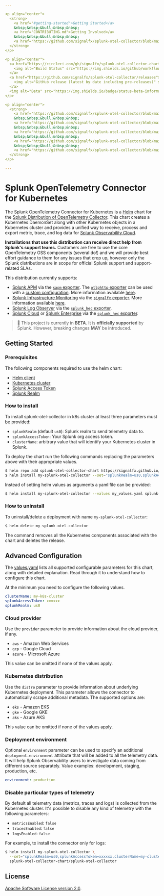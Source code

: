 ```yaml
---

<p align="center">
  <strong>
    <a href="#getting-started">Getting Started</a>
    &nbsp;&nbsp;&bull;&nbsp;&nbsp;
    <a href="CONTRIBUTING.md">Getting Involved</a>
    &nbsp;&nbsp;&bull;&nbsp;&nbsp;
    <a href="https://github.com/signalfx/splunk-otel-collector/blob/main/docs/signalfx-smart-agent-migration.md">Migrating from Smart Agent</a>
  </strong>
</p>

<p align="center">
  <a href="https://circleci.com/gh/signalfx/splunk-otel-collector-chart">
    <img alt="Build Status" src="https://img.shields.io/github/workflow/status/signalfx/splunk-otel-collector-chart/Lint%20and%20Test%20Charts?style=for-the-badge">
  </a>
  <a href="https://github.com/signalfx/splunk-otel-collector/releases">
    <img alt="GitHub release (latest by date including pre-releases)" src="https://img.shields.io/github/v/release/signalfx/splunk-otel-collector-chart?include_prereleases&style=for-the-badge">
  </a>
  <img alt="Beta" src="https://img.shields.io/badge/status-beta-informational?style=for-the-badge">
</p>

<p align="center">
  <strong>
    <a href="https://github.com/signalfx/splunk-otel-collector/blob/main/docs/components.md">Components</a>
    &nbsp;&nbsp;&bull;&nbsp;&nbsp;
    <a href="https://github.com/signalfx/splunk-otel-collector/blob/main/docs/monitoring.md">Monitoring</a>
    &nbsp;&nbsp;&bull;&nbsp;&nbsp;
    <a href="https://github.com/signalfx/splunk-otel-collector/blob/main/docs/security.md">Security</a>
    &nbsp;&nbsp;&bull;&nbsp;&nbsp;
    <a href="https://github.com/signalfx/splunk-otel-collector/blob/main/docs/sizing.md">Sizing</a>
    &nbsp;&nbsp;&bull;&nbsp;&nbsp;
    <a href="https://github.com/signalfx/splunk-otel-collector/blob/main/docs/troubleshooting.md">Troubleshooting</a>
  </strong>
</p>

---
```


# Splunk OpenTelemetry Connector for Kubernetes

The Splunk OpenTelemetry Connector for Kubernetes is a
[Helm](https://github.com/kubernetes/helm) chart for the [Splunk Distribution
of OpenTelemetry Collector](https://github.com/signalfx/splunk-otel-collector).
This chart creates a Kubernetes DaemonSet along with other Kubernetes objects
in a Kubernetes cluster and provides a unified way to receive, process and
export metric, trace, and log data for [Splunk Observability
Cloud](https://www.observability.splunk.com/).

**Installations that use this distribution can receive direct help from
Splunk's support teams.** Customers are free to use the core OpenTelemetry OSS
components (several do!) and we will provide best effort guidance to them for
any issues that crop up, however only the Splunk distributions are in scope for
official Splunk support and support-related SLAs.

This distribution currently supports:

- [Splunk APM](https://www.splunk.com/en_us/software/splunk-apm.html) via the
  [`sapm`
  exporter](https://github.com/open-telemetry/opentelemetry-collector-contrib/tree/master/exporter/sapmexporter).
  The [`otlphttp`
  exporter](https://github.com/open-telemetry/opentelemetry-collector/tree/main/exporter/otlphttpexporter)
  can be used with a [custom
  configuration](https://github.com/signalfx/splunk-otel-collector/blob/main/cmd/otelcol/config/collector/otlp_config_linux.yaml).
  More information available
  [here](https://docs.signalfx.com/en/latest/apm/apm-getting-started/apm-opentelemetry-collector.html).
- [Splunk Infrastructure
  Monitoring](https://www.splunk.com/en_us/software/infrastructure-monitoring.html)
  via the [`signalfx`
  exporter](https://github.com/open-telemetry/opentelemetry-collector-contrib/tree/master/exporter/signalfxexporter).
  More information available
  [here](https://docs.signalfx.com/en/latest/otel/imm-otel-collector.html).
- [Splunk Log Observer](https://www.splunk.com/en_us/form/splunk-log-observer.html) via
  the [`splunk_hec`
  exporter](https://github.com/open-telemetry/opentelemetry-collector-contrib/tree/master/exporter/splunkhecexporter).
- [Splunk Cloud](https://www.splunk.com/en_us/software/splunk-cloud.html) or
  [Splunk
  Enterprise](https://www.splunk.com/en_us/software/splunk-enterprise.html) via
  the [`splunk_hec`
  exporter](https://github.com/open-telemetry/opentelemetry-collector-contrib/tree/master/exporter/splunkhecexporter).

> :construction: This project is currently in **BETA**. It is **officially supported** by Splunk. However, breaking changes **MAY** be introduced.

## Getting Started

### Prerequisites

The following components required to use the helm chart:

- [Helm client](https://helm.sh/docs/intro/install/)
- [Kubernetes cluster](https://kubernetes.io/)
- [Splunk Access Token](https://docs.splunk.com/Observability/admin/authentication-tokens/org-tokens.html#admin-org-tokens)
- [Splunk Realm](https://dev.splunk.com/observability/docs/realms_in_endpoints/)

### How to install

To install splunk-otel-collector in k8s cluster at least three parameters must be provided:

- `splunkRealm` (default `us0`): Splunk realm to send telemetry data to.
- `splunkAccessToken`: Your Splunk org access token.
- `clusterName`: arbitrary value that will identify your Kubernetes cluster in Splunk.

To deploy the chart run the following commands replacing the parameters above
with their appropriate values.

```bash
$ helm repo add splunk-otel-collector-chart https://signalfx.github.io/splunk-otel-collector-chart
$ helm install my-splunk-otel-collector --set="splunkRealm=us0,splunkAccessToken=xxxxxx,clusterName=my-cluster" splunk-otel-collector-chart/splunk-otel-collector
```

Instead of setting helm values as arguments a yaml file can be provided:

```bash
$ helm install my-splunk-otel-collector --values my_values.yaml splunk-otel-collector-chart/splunk-otel-collector
```

### How to uninstall

To uninstall/delete a deployment with name `my-splunk-otel-collector`:

```bash
$ helm delete my-splunk-otel-collector
```

The command removes all the Kubernetes components associated with the chart and
deletes the release.

## Advanced Configuration

The
[values.yaml](https://github.com/signalfx/splunk-otel-collector-chart/blob/main/helm-charts/splunk-otel-collector/values.yaml)
lists all supported configurable parameters for this chart, along with detailed
explanation. Read through it to understand how to configure this chart.

At the minimum you need to configure the following values.

```yaml
clusterName: my-k8s-cluster
splunkAccessToken: xxxxxx
splunkRealm: us0
```

### Cloud provider

Use the `provider` parameter to provide information about the cloud provider, if any.

- `aws` - Amazon Web Services
- `gcp` - Google Cloud
- `azure` - Microsoft Azure

This value can be omitted if none of the values apply.

### Kubernetes distribution

Use the `distro` parameter to provide information about underlying Kubernetes
deployment. This parameter allows the connector to automatically scrape
additional metadata. The supported options are:

- `eks` - Amazon EKS
- `gke` - Google GKE
- `aks` - Azure AKS

This value can be omitted if none of the values apply.

### Deployment environment

Optional `environment` parameter can be used to specify an additional `deployment.environment`
attribute that will be added to all the telemetry data. It will help Splunk Observability
users to investigate data coming from different source separately.
Value examples: development, staging, production, etc.

```yaml
environment: production
```

### Disable particular types of telemetry

By default all telemetry data (metrics, traces and logs) is collected from the Kubernetes cluster.
It's possible to disable any kind of telemetry with the following parameters:

- `metricsEnabled`: `false`
- `tracesEnabled`: `false`
- `logsEnabled`: `false`

For example, to install the connector only for logs:

```bash
$ helm install my-splunk-otel-collector \
  --set="splunkRealm=us0,splunkAccessToken=xxxxxx,clusterName=my-cluster,metricsEnabled=false,tracesEnabled=false" \
  splunk-otel-collector-chart/splunk-otel-collector
```

## License

[Apache Software License version 2.0](LICENSE).
